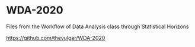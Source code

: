 # WDA-2020
Files from the Workflow of Data Analysis class through Statistical Horizons


https://github.com/thevulgar/WDA-2020
